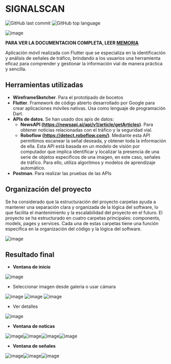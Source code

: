 # SIGNALSCAN

![GitHub last commit](https://img.shields.io/github/last-commit/gvraul8/signalscan)
![GitHub top language](https://img.shields.io/github/languages/top/gvraul8/signalscan)

![image](https://github.com/gvraul8/signalscan/assets/72313586/1a8fbf72-d468-41c3-ad78-6f54ecb97315)


**PARA VER LA DOCUMENTACION COMPLETA, LEER [MEMORIA](https://github.com/gvraul8/signalscan/blob/master/GonzalezVelazquez_FernadezDelMoralGarciaConsuegra_memoria.pdf)** 



Aplicación móvil realizada con Flutter que se especializa en la identificación y análisis de señales de tráfico, brindando a los usuarios una herramienta eficaz para comprender y gestionar la información vial de manera práctica y sencilla.

## Herramientas utilizadas

- **WireframeSketcher**. Para el prototipado de bocetos
- **Flutter**. Framework de código abierto desarrollado por Google para crear aplicaciones móviles nativas. Usa como lenguaje de programación Dart.
- **APIs de datos**. Se han usado dos apis de datos:
  - **NewsAPI (https://newsapi.ai/api/v1/article/getArticles)**. Para obtener noticias relacionadas con el tráfico y la seguridad vial.
  - **Roboflow (https://detect.roboflow.com/)**. Mediante esta API permitimos escanear la señal deseada, y obtener toda la información de ella. Esta API está basada en un modelo de visión por computador que implica identificar y localizar la presencia de una serie de objetos específicos de una imagen, en este caso, señales de tráfico. Para ello, utiliza algoritmos y modelos de aprendizaje automático.
- **Postman**. Para realizar las pruebas de las APIs

## Organización del proyecto 
Se ha considerado que la estructuración del proyecto carpetas ayuda a mantener una separación clara y organizada de la lógica del software, lo que facilita el mantenimiento y la escalabilidad del proyecto en el futuro.
El proyecto se ha estructurado en cuatro carpetas principales: components, models, pages y services. Cada una de estas carpetas tiene una función específica en la organización del código y la lógica del software.

![image](https://github.com/gvraul8/signalscan/assets/72313586/13ad6622-a567-486e-9015-e44758761ec2)




## Resultado final 

- **Ventana de inicio**
  
![image](https://github.com/gvraul8/signalscan/assets/72313586/4d2ff4a4-b3f8-4cf1-b13a-4051d6c76631)

  *  Seleccionar imagen desde galeria o usar cámara
   
![image](https://github.com/gvraul8/signalscan/assets/72313586/2c0224ad-a815-4ba5-8064-4038fbfc978e) ![image](https://github.com/gvraul8/signalscan/assets/72313586/c52a235e-0ed2-41e0-a558-4d856d516784) ![image](https://github.com/gvraul8/signalscan/assets/72313586/928174c4-2db8-4456-8e4c-f673845d59e5)

  * Ver detalles

![image](https://github.com/gvraul8/signalscan/assets/72313586/042607ed-95be-4b2d-97ba-7c70662b89b3)

- **Ventana de noticas** 

![image](https://github.com/gvraul8/signalscan/assets/72313586/da39577d-4a27-4038-bd4f-6cd55e5d9317)![image](https://github.com/gvraul8/signalscan/assets/72313586/0f9cdafd-fa60-4c1e-a02a-63a774ee84c2)![image](https://github.com/gvraul8/signalscan/assets/72313586/c64eaa38-86f2-4ebb-a785-045a8d4947a9)![image](https://github.com/gvraul8/signalscan/assets/72313586/f7d73af5-9aae-4cff-b8d0-3d35d922a404)


- **Ventana de señales**

![image](https://github.com/gvraul8/signalscan/assets/72313586/73fe1382-f466-46b4-b9f3-6f41dc53b5af)![image](https://github.com/gvraul8/signalscan/assets/72313586/cc71eb7a-4ecb-40ee-a7a6-f9dadb353761)![image](https://github.com/gvraul8/signalscan/assets/72313586/599fd32f-6b56-4b80-8029-ba0406e2de67)







